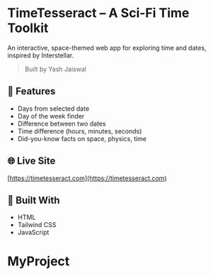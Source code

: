 # TimeTesseract – A Sci-Fi Time Toolkit

An interactive, space-themed web app for exploring time and dates, inspired by Interstellar.

> Built by Yash Jaiswal

## 🔧 Features
- Days from selected date
- Day of the week finder
- Difference between two dates
- Time difference (hours, minutes, seconds)
- Did-you-know facts on space, physics, time

## 🌐 Live Site
[https://timetesseract.com](https://timetesseract.com)

## 🎨 Built With
- HTML
- Tailwind CSS
- JavaScript

# MyProject
